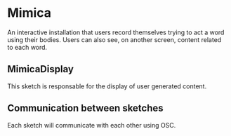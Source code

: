 # Mimica

An interactive installation that users record themselves trying to act a word using their bodies. Users can also see, on another screen, content related to each word.

## MimicaDisplay

This sketch is responsable for the display of user generated content.

## Communication between sketches

Each sketch will communicate with each other using OSC.

